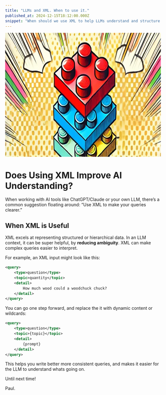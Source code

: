 ```yaml
---
title: "LLMs and XML. When to use it."
published_at: 2024-12-15T18:12:00.000Z
snippet: "When should we use XML to help LLMs understand and structure our outputs? Click-bait me to find out."
---
```


<img alt="Lego blocks" height="400" src="../blog-images/block_1.webp" width="1024"/>

# Does Using XML Improve AI Understanding?

When working with AI tools like ChatGPT/Claude or your own LLM, there’s a common suggestion floating around: “Use XML to make your queries clearer.” 

## When XML is Useful

XML excels at representing structured or hierarchical data. In an LLM context, it can be super helpful, by **reducing ambiguity**.  XML can make complex queries easier to interpret.

For example, an XML input might look like this:
```xml
<query>
    <type>question</type>
    <topic>quantity</topic>
    <detail>
        How much wood could a woodchuck chuck?
    </detail>
</query>
```

You can go one step forward, and replace the it with dynamic content or wildcards:

```xml
<query>
    <type>question</type>
    <topic>{topic}</topic>
    <detail>
        {prompt}
    </detail>
</query>
```

This helps you write better more consistent queries, and makes it easier for the LLM to understand whats going on.


Until next time!

Paul.

